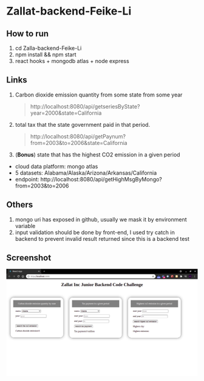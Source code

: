 # Zallat-backend-Feike-Li

## How to run

1. cd Zalla-backend-Feike-Li
2. npm install && npm start
3. react hooks + mongodb atlas + node express

## Links

1. Carbon dioxide emission quantity from some state from some year
   > http://localhost:8080/api/getseriesByState?year=2000&state=California
2. total tax that the state government paid in that period.
   > http://localhost:8080/api/getPaynum?from=2003&to=2006&state=California
3. (**Bonus**) state that has the highest CO2 emission in a given period

- cloud data platform: mongo atlas
- 5 datasets: Alabama/Alaska/Arizona/Arkansas/California
- endpoint: http://localhost:8080/api/getHighMsgByMongo?from=2003&to=2006

## Others

1. mongo uri has exposed in github, usually we mask it by environment variable
2. input validation should be done by front-end, I used try catch in backend to prevent invalid result returned since this is a backend test

## Screenshot

![demo](./public/react.png)
